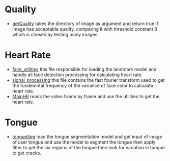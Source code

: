 # Quality 
- [getQuality](https://github.com/ibrahim-elsawy/heart_rate_mesure/blob/main/new/quality.py) takes the directory of image as argument and return true if image has acceptable quality. comparing it with threshold constant 8 which is chosen by testing many images.

# Heart Rate
- [face_utilities](https://github.com/ibrahim-elsawy/healthCheck/blob/main/utils/face_utilities.py) this file responsible for loading the landmark model and handle all face detection processing for calculating heart rate.
- [signal_processing](https://github.com/ibrahim-elsawy/healthCheck/blob/main/utils/signal_processing.py) this file contains the fast fourier transform used to get the fundemntal frequency of the variance of face color to calculate heart rate.
- [MainHR](https://github.com/ibrahim-elsawy/healthCheck/blob/main/utils/MainHR.py) reads the video frame by frame and use the utilities to get the heart rate.

# Tongue 
- [tongueSeg](https://github.com/ibrahim-elsawy/healthCheck/blob/main/utils/tongueSeg.py) load the tongue segmentation model and get input of image of user tongue and use the model to segment the tongue then apply filter to get the six regions of the tongue then look for variation in tongue to get cracks. 
